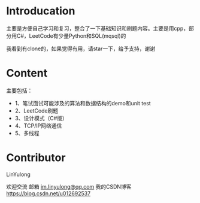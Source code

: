 # Introducation
主要是方便自己学习和复习，整合了一下基础知识和刷题内容。主要是用cpp，部分用C#，LeetCode有少量Python和SQL(mqsql)的

我看到有clone的，如果觉得有用，请star一下，给予支持，谢谢

# Content
主要包括：
* 1、笔试面试可能涉及的算法和数据结构的demo和unit test
* 2、LeetCode刷题
* 3、设计模式（C#版）
* 4、TCP/IP网络通信
* 5、多线程

# Contributor
LinYulong

欢迎交流
邮箱 im.linyulong@qq.com
我的CSDN博客 https://blog.csdn.net/u012692537
